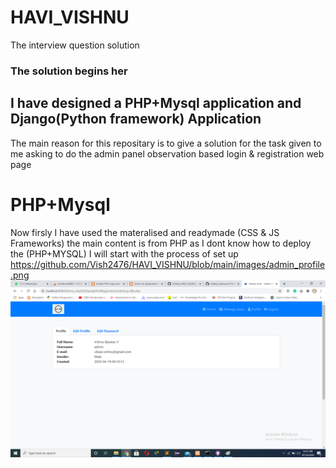 # HAVI_VISHNU
The interview question solution 


### The solution begins her
## I have designed a PHP+Mysql application and Django(Python framework) Application

The main reason for this repositary is to give a solution for the task given to me asking to do the admin panel observation based login & registration web page  

# PHP+Mysql
Now firsly I have used the materalised and readymade (CSS & JS Frameworks)
the main content is from PHP as I dont know how to deploy the (PHP+MYSQL) I will start with the process of set up
https://github.com/Vish2476/HAVI_VISHNU/blob/main/images/admin_profile.png
![ADMIN PROFILE](https://github.com/Vish2476/HAVI_VISHNU/blob/main/images/admin_profile.png?raw=true)

